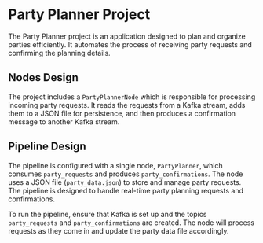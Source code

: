 # Party Planner Project

The Party Planner project is an application designed to plan and organize parties efficiently. It automates the process of receiving party requests and confirming the planning details.

## Nodes Design

The project includes a `PartyPlannerNode` which is responsible for processing incoming party requests. It reads the requests from a Kafka stream, adds them to a JSON file for persistence, and then produces a confirmation message to another Kafka stream.

## Pipeline Design

The pipeline is configured with a single node, `PartyPlanner`, which consumes `party_requests` and produces `party_confirmations`. The node uses a JSON file (`party_data.json`) to store and manage party requests. The pipeline is designed to handle real-time party planning requests and confirmations.

To run the pipeline, ensure that Kafka is set up and the topics `party_requests` and `party_confirmations` are created. The node will process requests as they come in and update the party data file accordingly.
